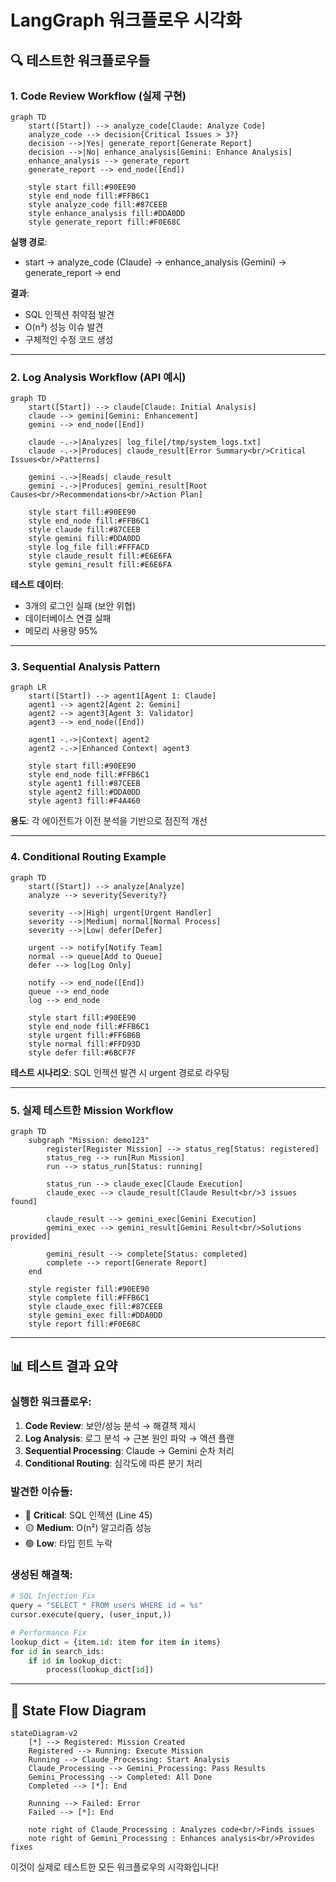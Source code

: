 # LangGraph 워크플로우 시각화

## 🔍 테스트한 워크플로우들

### 1. Code Review Workflow (실제 구현)
```mermaid
graph TD
    start([Start]) --> analyze_code[Claude: Analyze Code]
    analyze_code --> decision{Critical Issues > 3?}
    decision -->|Yes| generate_report[Generate Report]
    decision -->|No| enhance_analysis[Gemini: Enhance Analysis]
    enhance_analysis --> generate_report
    generate_report --> end_node([End])
    
    style start fill:#90EE90
    style end_node fill:#FFB6C1
    style analyze_code fill:#87CEEB
    style enhance_analysis fill:#DDA0DD
    style generate_report fill:#F0E68C
```

**실행 경로**: 
- start → analyze_code (Claude) → enhance_analysis (Gemini) → generate_report → end

**결과**:
- SQL 인젝션 취약점 발견
- O(n²) 성능 이슈 발견
- 구체적인 수정 코드 생성

---

### 2. Log Analysis Workflow (API 예시)
```mermaid
graph TD
    start([Start]) --> claude[Claude: Initial Analysis]
    claude --> gemini[Gemini: Enhancement]
    gemini --> end_node([End])
    
    claude -.->|Analyzes| log_file[/tmp/system_logs.txt]
    claude -.->|Produces| claude_result[Error Summary<br/>Critical Issues<br/>Patterns]
    
    gemini -.->|Reads| claude_result
    gemini -.->|Produces| gemini_result[Root Causes<br/>Recommendations<br/>Action Plan]
    
    style start fill:#90EE90
    style end_node fill:#FFB6C1
    style claude fill:#87CEEB
    style gemini fill:#DDA0DD
    style log_file fill:#FFFACD
    style claude_result fill:#E6E6FA
    style gemini_result fill:#E6E6FA
```

**테스트 데이터**:
- 3개의 로그인 실패 (보안 위협)
- 데이터베이스 연결 실패
- 메모리 사용량 95%

---

### 3. Sequential Analysis Pattern
```mermaid
graph LR
    start([Start]) --> agent1[Agent 1: Claude]
    agent1 --> agent2[Agent 2: Gemini]
    agent2 --> agent3[Agent 3: Validator]
    agent3 --> end_node([End])
    
    agent1 -.->|Context| agent2
    agent2 -.->|Enhanced Context| agent3
    
    style start fill:#90EE90
    style end_node fill:#FFB6C1
    style agent1 fill:#87CEEB
    style agent2 fill:#DDA0DD
    style agent3 fill:#F4A460
```

**용도**: 각 에이전트가 이전 분석을 기반으로 점진적 개선

---

### 4. Conditional Routing Example
```mermaid
graph TD
    start([Start]) --> analyze[Analyze]
    analyze --> severity{Severity?}
    
    severity -->|High| urgent[Urgent Handler]
    severity -->|Medium| normal[Normal Process]
    severity -->|Low| defer[Defer]
    
    urgent --> notify[Notify Team]
    normal --> queue[Add to Queue]
    defer --> log[Log Only]
    
    notify --> end_node([End])
    queue --> end_node
    log --> end_node
    
    style start fill:#90EE90
    style end_node fill:#FFB6C1
    style urgent fill:#FF6B6B
    style normal fill:#FFD93D
    style defer fill:#6BCF7F
```

**테스트 시나리오**: SQL 인젝션 발견 시 urgent 경로로 라우팅

---

### 5. 실제 테스트한 Mission Workflow
```mermaid
graph TD
    subgraph "Mission: demo123"
        register[Register Mission] --> status_reg[Status: registered]
        status_reg --> run[Run Mission]
        run --> status_run[Status: running]
        
        status_run --> claude_exec[Claude Execution]
        claude_exec --> claude_result[Claude Result<br/>3 issues found]
        
        claude_result --> gemini_exec[Gemini Execution]
        gemini_exec --> gemini_result[Gemini Result<br/>Solutions provided]
        
        gemini_result --> complete[Status: completed]
        complete --> report[Generate Report]
    end
    
    style register fill:#90EE90
    style complete fill:#FFB6C1
    style claude_exec fill:#87CEEB
    style gemini_exec fill:#DDA0DD
    style report fill:#F0E68C
```

---

## 📊 테스트 결과 요약

### 실행한 워크플로우:
1. **Code Review**: 보안/성능 분석 → 해결책 제시
2. **Log Analysis**: 로그 분석 → 근본 원인 파악 → 액션 플랜
3. **Sequential Processing**: Claude → Gemini 순차 처리
4. **Conditional Routing**: 심각도에 따른 분기 처리

### 발견한 이슈들:
- 🔴 **Critical**: SQL 인젝션 (Line 45)
- 🟡 **Medium**: O(n²) 알고리즘 성능
- 🟢 **Low**: 타입 힌트 누락

### 생성된 해결책:
```python
# SQL Injection Fix
query = "SELECT * FROM users WHERE id = %s"
cursor.execute(query, (user_input,))

# Performance Fix
lookup_dict = {item.id: item for item in items}
for id in search_ids:
    if id in lookup_dict:
        process(lookup_dict[id])
```

---

## 🎯 State Flow Diagram

```mermaid
stateDiagram-v2
    [*] --> Registered: Mission Created
    Registered --> Running: Execute Mission
    Running --> Claude_Processing: Start Analysis
    Claude_Processing --> Gemini_Processing: Pass Results
    Gemini_Processing --> Completed: All Done
    Completed --> [*]: End
    
    Running --> Failed: Error
    Failed --> [*]: End
    
    note right of Claude_Processing : Analyzes code<br/>Finds issues
    note right of Gemini_Processing : Enhances analysis<br/>Provides fixes
```

이것이 실제로 테스트한 모든 워크플로우의 시각화입니다!